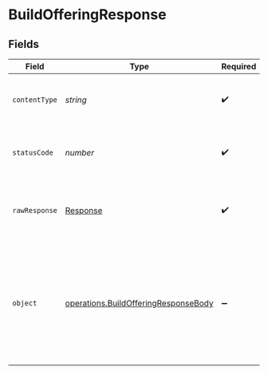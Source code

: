 # BuildOfferingResponse


## Fields

| Field                                                                                                                          | Type                                                                                                                           | Required                                                                                                                       | Description                                                                                                                    |
| ------------------------------------------------------------------------------------------------------------------------------ | ------------------------------------------------------------------------------------------------------------------------------ | ------------------------------------------------------------------------------------------------------------------------------ | ------------------------------------------------------------------------------------------------------------------------------ |
| `contentType`                                                                                                                  | *string*                                                                                                                       | :heavy_check_mark:                                                                                                             | HTTP response content type for this operation                                                                                  |
| `statusCode`                                                                                                                   | *number*                                                                                                                       | :heavy_check_mark:                                                                                                             | HTTP response status code for this operation                                                                                   |
| `rawResponse`                                                                                                                  | [Response](https://developer.mozilla.org/en-US/docs/Web/API/Response)                                                          | :heavy_check_mark:                                                                                                             | Raw HTTP response; suitable for custom response parsing                                                                        |
| `object`                                                                                                                       | [operations.BuildOfferingResponseBody](../../models/operations/buildofferingresponsebody.md)                                   | :heavy_minus_sign:                                                                                                             | Success. The new subscription offering is created with the specified subscription products and plans attached to the offering. |